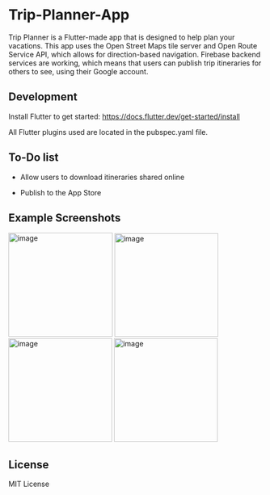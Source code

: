 # Trip-Planner-App

Trip Planner is a Flutter-made app that is designed to help plan your vacations. This app uses the Open Street Maps tile server and Open Route Service API, which allows for direction-based navigation. Firebase backend services are working, which means that users can publish trip itineraries for others to see, using their Google account.

## Development

Install Flutter to get started:
https://docs.flutter.dev/get-started/install

All Flutter plugins used are located in the pubspec.yaml file.

## To-Do list

- Allow users to download itineraries shared online

- Publish to the App Store

## Example Screenshots

<p float="left">
<img width="206" alt="image" src="https://user-images.githubusercontent.com/107655677/211133193-3d52d947-a941-4c03-863d-3dfb82a53722.png">
<img width="205" alt="image" src="https://user-images.githubusercontent.com/107655677/211133231-669a35e2-a19d-4be9-b924-e791926cabbb.png">
<img width="205" alt="image" src="https://user-images.githubusercontent.com/107655677/212450796-94c18c4d-c082-4579-9147-97a7a34d7800.png">
<img width="205" alt="image" src="https://user-images.githubusercontent.com/107655677/212450822-0cf430d7-ab79-4b08-ac5a-e142615c7325.png">
</p>

## License
MIT License